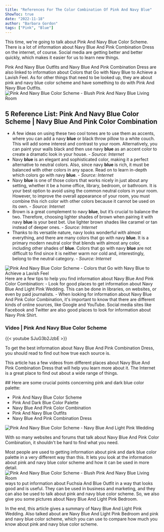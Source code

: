 ```yaml
---
title: "References For The Color Combination Of Pink And Navy Blue"
ShowToc: true 
date: "2022-11-18"
author: "Barbara Gordon" 
tags: ["Pink", "Blue"]
---
```


	
This time, we're going to talk about Pink And Navy Blue Color Scheme. There is a lot of information about Navy Blue And Pink Combination Dress on the internet, of course. Social media are getting better and better quickly, which makes it easier for us to learn new things.

Pink And Navy Blue Outfits and Navy Blue And Pink Combination Dress are also linked to information about Colors that Go with Navy Blue to Achieve a Lavish Feel. As for other things that need to be looked up, they are about pink and navy blue color scheme and have something to do with Pink And Navy Blue Outfits.
<img loading="lazy" src="https://www.architectureartdesigns.com/wp-content/uploads/2013/12/1733-630x475.jpg" onerror="this.onerror=null;this.src='https://blogger.googleusercontent.com/img/a/AVvXsEhe7F7TRXHtjiKvHb5vS7DmnxvpHiDyoYyYvm1nHB3Qp2_w3BnM6A2eq4v7FYxCC9bfZt3a9vIMtAYEKUiaDQbHMg-ViyGmRIj39MLp0bGFfgfYw1Dc9q_H-T0wiTm3l0Uq42dETrN9eC8aGJ9_IORZsxST1AcLR7np1koOfcc7tnHa4S8Mwz_xD9d0=s16000';" alt="Pink And Navy Blue Color Scheme - Blush Pink And Navy Blue Living Room" >

## 5 Reference List: Pink And Navy Blue Color Scheme | Navy Blue And Pink Color Combination
-   A few ideas on using these two cool tones are to use them as accents, where you can add a navy **blue** or black throw pillow to a white couch. This will add some interest and contrast to your room. Alternatively, you can paint your walls black and then use navy **blue** as an accent color to create a dramatic look in your house. - <cite>Source: Internet</cite>
-   Navy **blue** is an elegant and sophisticated color, making it a perfect alternative to neutral colors. Also, since navy **blue** is rich, it must be balanced with other colors in any space. Read on to learn in-depth which colors go with navy **blue**. - <cite>Source: Internet</cite>
-   Navy **blue** is one of those colors that works nicely in just about any setting, whether it be a home office, library, bedroom, or bathroom. It is your best option to avoid using the common neutral colors in your room. However, to improve the overall appearance of your room, you must combine this rich color with other colors because it cannot be used on its own. - <cite>Source: Internet</cite>
-   Brown is a great complement to navy **blue**, but it’s crucial to balance the two. Therefore, choosing lighter shades of brown when pairing it with navy **blue** is your best bet. Use lighter brown shades like caramel or tan instead of deeper ones. - <cite>Source: Internet</cite>
-   Thanks to its versatile nature, navy looks wonderful with almost everything, and there are many colors that go with navy **blue**. It is a primary modern neutral color that blends with almost any color, including other shades of **blue**. Colors that go with navy **blue** are not difficult to find since it is neither warm nor cold and, interestingly, belong to the neutral category. - <cite>Source: Internet</cite>


<img loading="lazy" src="https://www.digsdigs.com/photos/colorful-kitchen-backsplash-ideas-14.jpg" onerror="this.onerror=null;this.src='https://blogger.googleusercontent.com/img/a/AVvXsEhe7F7TRXHtjiKvHb5vS7DmnxvpHiDyoYyYvm1nHB3Qp2_w3BnM6A2eq4v7FYxCC9bfZt3a9vIMtAYEKUiaDQbHMg-ViyGmRIj39MLp0bGFfgfYw1Dc9q_H-T0wiTm3l0Uq42dETrN9eC8aGJ9_IORZsxST1AcLR7np1koOfcc7tnHa4S8Mwz_xD9d0=s16000';" alt="Pink And Navy Blue Color Scheme - Colors that Go with Navy Blue to Achieve a Lavish Feel" >
Here are a few tips to help you find information about Navy Blue And Pink Color Combination:
- Look for good places to get information about Navy Blue And Light Pink Wedding. This can be done in libraries, on websites, or even by paid journalists.
- When looking for information about Navy Blue And Pink Color Combination, it's important to know that there are different kinds of online sources, like Google and YouTube. Social media sites like Facebook and Twitter are also good places to look for information about Navy Pink Shirt.

### Video | Pink And Navy Blue Color Scheme
{{< youtube SJuG3b2JzbE >}} 

To get the best information about Navy Blue And Pink Combination Dress, you should read to find out how true each source is.

This article has a few videos from different places about Navy Blue And Pink Combination Dress that will help you learn more about it. The Internet is a great place to find out about a wide range of things.
<script async="async" data-cfasync="false" src="//normallydemandedalter.com/fe63df3c5408708b15d8dc3d9b206b31/invoke.js"></script>
<div id="container-fe63df3c5408708b15d8dc3d9b206b31"></div>
## Here are some crucial points concerning pink and dark blue color palette:

- Pink And Navy Blue Color Scheme
- Pink And Dark Blue Color Palette
- Navy Blue And Pink Color Combination
- Pink And Navy Blue Outfits
- Navy Blue And Pink Combination Dress

 <img loading="lazy" src="https://i.pinimg.com/736x/26/9f/85/269f85f2cd2297cc960f2fd8cc104cc7.jpg" onerror="this.onerror=null;this.src='https://blogger.googleusercontent.com/img/a/AVvXsEhe7F7TRXHtjiKvHb5vS7DmnxvpHiDyoYyYvm1nHB3Qp2_w3BnM6A2eq4v7FYxCC9bfZt3a9vIMtAYEKUiaDQbHMg-ViyGmRIj39MLp0bGFfgfYw1Dc9q_H-T0wiTm3l0Uq42dETrN9eC8aGJ9_IORZsxST1AcLR7np1koOfcc7tnHa4S8Mwz_xD9d0=s16000';" alt="Pink And Navy Blue Color Scheme - Navy Blue And Light Pink Wedding" >

With so many websites and forums that talk about Navy Blue And Pink Color Combination, it shouldn't be hard to find what you need.

Most people are used to getting information about pink and dark blue color palette in a very different way than this. It lets you look at the information about pink and navy blue color scheme and how it can be used in more detail.
<img loading="lazy" src="https://www.wedding-venues.co.uk/sites/default/files/12.blue-pink-wedding-tables-chairs.jpg" onerror="this.onerror=null;this.src='https://blogger.googleusercontent.com/img/a/AVvXsEhe7F7TRXHtjiKvHb5vS7DmnxvpHiDyoYyYvm1nHB3Qp2_w3BnM6A2eq4v7FYxCC9bfZt3a9vIMtAYEKUiaDQbHMg-ViyGmRIj39MLp0bGFfgfYw1Dc9q_H-T0wiTm3l0Uq42dETrN9eC8aGJ9_IORZsxST1AcLR7np1koOfcc7tnHa4S8Mwz_xD9d0=s16000';" alt="Pink And Navy Blue Color Scheme - Blush Pink And Navy Blue Living Room" >
ways to put information about Fuchsia And Blue Outfit in a way that looks good and is useful. They can be used in business and marketing, and they can also be used to talk about pink and navy blue color scheme. So, we also give you some pictures about Navy Blue And Light Pink Bedroom.

In the end, this article gives a summary of Navy Blue And Light Pink Wedding. Also talked about are Navy Blue And Light Pink Bedroom and pink and navy blue color scheme, which you can use to compare how much you know about pink and navy blue color scheme.
	
	

